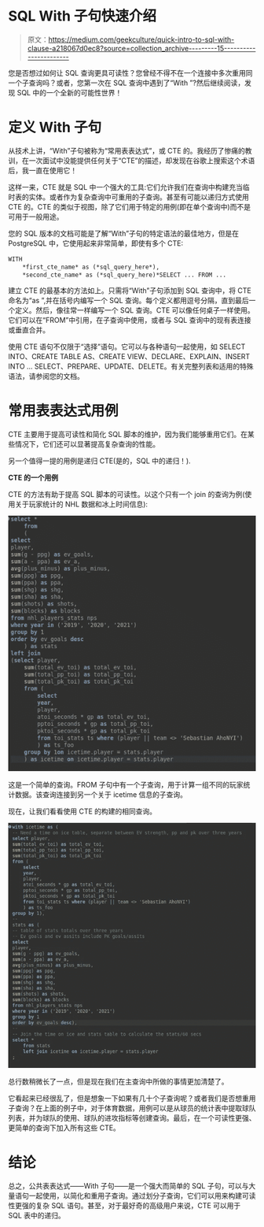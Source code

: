 # SQL With 子句快速介绍

> 原文：<https://medium.com/geekculture/quick-intro-to-sql-with-clause-a218067d0ec8?source=collection_archive---------15----------------------->

您是否想过如何让 SQL 查询更具可读性？您曾经不得不在一个连接中多次重用同一个子查询吗？或者，您第一次在 SQL 查询中遇到了“With ”?然后继续阅读，发现 SQL 中的一个全新的可能性世界！

# **定义 With 子句**

从技术上讲，“With”子句被称为“常用表表达式”，或 CTE 的。我经历了惨痛的教训，在一次面试中没能提供任何关于“CTE”的描述，却发现在谷歌上搜索这个术语后，我一直在使用它！

这样一来，CTE 就是 SQL 中一个强大的工具:它们允许我们在查询中构建充当临时表的实体。或者作为复杂查询中可重用的子查询。甚至有可能以递归方式使用 CTE 的。CTE 的类似于视图，除了它们用于特定的用例(即在单个查询中)而不是可用于一般用途。

您的 SQL 版本的文档可能是了解“With”子句的特定语法的最佳地方，但是在 PostgreSQL 中，它使用起来非常简单，即使有多个 CTE:

```
WITH 
    *first_cte_name* as (*sql_query_here*),
    *second_cte_name* as (*sql_query_here)*SELECT ... FROM ... 
```

建立 CTE 的最基本的方法如上。只需将“With”子句添加到 SQL 查询中，将 CTE 命名为“as ”,并在括号内编写一个 SQL 查询。每个定义都用逗号分隔，直到最后一个定义。然后，像往常一样编写一个 SQL 查询。CTE 可以像任何桌子一样使用。它们可以在“FROM”中引用，在子查询中使用，或者与 SQL 查询中的现有表连接或垂直合并。

使用 CTE 语句不仅限于“选择”语句。它可以与各种语句一起使用，如 SELECT INTO、CREATE TABLE AS、CREATE VIEW、DECLARE、EXPLAIN、INSERT INTO … SELECT、PREPARE、UPDATE、DELETE。有关完整列表和适用的特殊语法，请参阅您的文档。

# 常用表表达式用例

CTE 主要用于提高可读性和简化 SQL 脚本的维护，因为我们能够重用它们。在某些情况下，它们还可以显著提高复杂查询的性能。

另一个值得一提的用例是递归 CTE(是的，SQL 中的递归！).

**CTE 的一个用例**

CTE 的方法有助于提高 SQL 脚本的可读性。以这个只有一个 join 的查询为例(使用关于玩家统计的 NHL 数据和冰上时间信息):

![](img/ce1bc105807f65e2bf15b783fa8c49f9.png)

这是一个简单的查询。FROM 子句中有一个子查询，用于计算一组不同的玩家统计数据。该查询连接到另一个关于 icetime 信息的子查询。

现在，让我们看看使用 CTE 的构建的相同查询。

![](img/443b3c30299f039efc6f3134f9b3fcaf.png)

总行数稍微长了一点，但是现在我们在主查询中所做的事情更加清楚了。

它看起来已经很乱了，但是想象一下如果有几十个子查询呢？或者我们是否想重用子查询？在上面的例子中，对于体育数据，用例可以是从球员的统计表中提取球队列表，并为球队的使用、球队的进攻指标等创建查询。最后，在一个可读性更强、更简单的查询下加入所有这些 CTE。

# 结论

总之，公共表表达式——With 子句——是一个强大而简单的 SQL 子句，可以与大量语句一起使用，以简化和重用子查询。通过划分子查询，它们可以用来构建可读性更强的复杂 SQL 语句。甚至，对于最好奇的高级用户来说，CTE 可以用于 SQL 表中的递归。